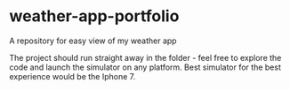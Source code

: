 # weather-app-portfolio
A repository for easy view of my weather app

The project should run straight away in the folder - feel free to explore the code and launch the simulator on any platform.
Best simulator for the best experience would be the Iphone 7.





